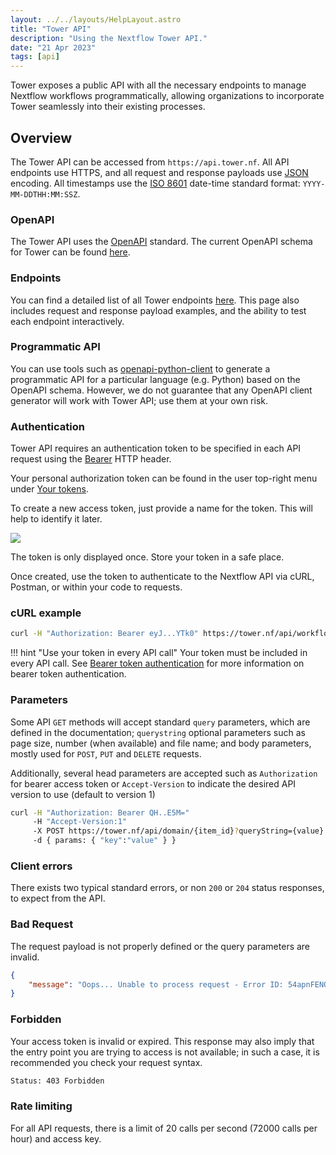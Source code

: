 ```yaml
---
layout: ../../layouts/HelpLayout.astro
title: "Tower API"
description: "Using the Nextflow Tower API."
date: "21 Apr 2023"
tags: [api]
---
```


Tower exposes a public API with all the necessary endpoints to manage Nextflow workflows programmatically, allowing organizations to incorporate Tower seamlessly into their existing processes.

## Overview

The Tower API can be accessed from `https://api.tower.nf`. All API endpoints use HTTPS, and all request and response payloads use [JSON](https://www.json.org/) encoding. All timestamps use the [ISO 8601](https://www.iso.org/iso-8601-date-and-time-format.html) date-time standard format: `YYYY-MM-DDTHH:MM:SSZ`.

### OpenAPI

The Tower API uses the [OpenAPI](https://swagger.io/specification/) standard. The current OpenAPI schema for Tower can be found [here](https://tower.nf/openapi/nextflow-tower-api-latest.yml).

### Endpoints

You can find a detailed list of all Tower endpoints [here](https://tower.nf/openapi/index.html). This page also includes request and response payload examples, and the ability to test each endpoint interactively.

### Programmatic API

You can use tools such as [openapi-python-client](https://github.com/openapi-generators/openapi-python-client) to generate a programmatic API for a particular language (e.g. Python) based on the OpenAPI schema. However, we do not guarantee that any OpenAPI client generator will work with Tower API; use them at your own risk.

### Authentication

Tower API requires an authentication token to be specified in each API request using the
[Bearer](https://swagger.io/docs/specification/authentication/bearer-authentication) HTTP header.

Your personal authorization token can be found in the user top-right menu under
[Your tokens](https://tower.nf/tokens).

To create a new access token, just provide a name for the token. This will help to identify it later.

![](_images/token_form.png)

The token is only displayed once. Store your token in a safe place.

Once created, use the token to authenticate to the Nextflow API via cURL, Postman, or within your code to requests.

### cURL example

```bash
curl -H "Authorization: Bearer eyJ...YTk0" https://tower.nf/api/workflow
```

<!-- prettier-ignore -->
!!! hint "Use your token in every API call"
    Your token must be included in every API call. See [Bearer token authentication](https://swagger.io/docs/specification/authentication/bearer-authentication) for more information on bearer token authentication.

### Parameters

Some API `GET` methods will accept standard `query` parameters, which are defined in the documentation; `querystring` optional
parameters such as page size, number (when available) and file name; and body parameters, mostly used for `POST`, `PUT` and `DELETE` requests.

Additionally, several head parameters are accepted such as `Authorization` for bearer access token or `Accept-Version` to indicate the desired API version to use (default to version 1)

```bash
curl -H "Authorization: Bearer QH..E5M="
     -H "Accept-Version:1"
     -X POST https://tower.nf/api/domain/{item_id}?queryString={value}
     -d { params: { "key":"value" } }

```

### Client errors

There exists two typical standard errors, or non `200` or `204` status responses, to expect from the API.

### Bad Request

The request payload is not properly defined or the query parameters are invalid.

```json
{
    "message": "Oops... Unable to process request - Error ID: 54apnFENQxbvCr23JaIjLb"
}
```

### Forbidden

Your access token is invalid or expired. This response may also imply that the entry point you are trying to access is not available; in such a case, it is recommended you check your request syntax.

```bash
Status: 403 Forbidden
```

### Rate limiting

For all API requests, there is a limit of 20 calls per second (72000 calls per hour) and access key.
